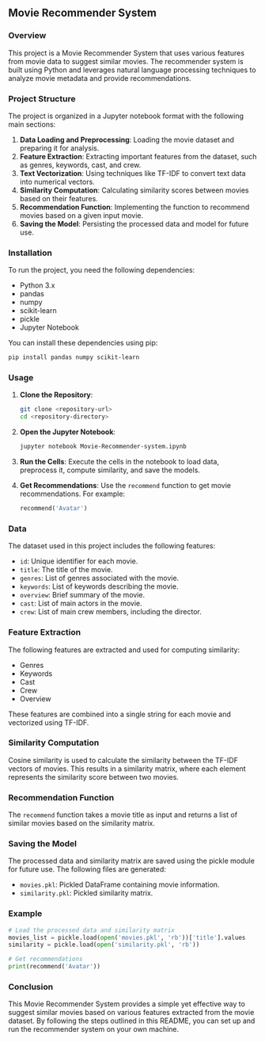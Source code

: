 ## Movie Recommender System


### Overview

This project is a Movie Recommender System that uses various features from movie data to suggest similar movies. The recommender system is built using Python and leverages natural language processing techniques to analyze movie metadata and provide recommendations.

### Project Structure

The project is organized in a Jupyter notebook format with the following main sections:

1. **Data Loading and Preprocessing**: Loading the movie dataset and preparing it for analysis.
2. **Feature Extraction**: Extracting important features from the dataset, such as genres, keywords, cast, and crew.
3. **Text Vectorization**: Using techniques like TF-IDF to convert text data into numerical vectors.
4. **Similarity Computation**: Calculating similarity scores between movies based on their features.
5. **Recommendation Function**: Implementing the function to recommend movies based on a given input movie.
6. **Saving the Model**: Persisting the processed data and model for future use.

### Installation

To run the project, you need the following dependencies:

- Python 3.x
- pandas
- numpy
- scikit-learn
- pickle
- Jupyter Notebook

You can install these dependencies using pip:

```bash
pip install pandas numpy scikit-learn
```

### Usage

1. **Clone the Repository**: 
   ```bash
   git clone <repository-url>
   cd <repository-directory>
   ```

2. **Open the Jupyter Notebook**:
   ```bash
   jupyter notebook Movie-Recommender-system.ipynb
   ```

3. **Run the Cells**: Execute the cells in the notebook to load data, preprocess it, compute similarity, and save the models.

4. **Get Recommendations**: Use the `recommend` function to get movie recommendations. For example:
   ```python
   recommend('Avatar')
   ```

### Data

The dataset used in this project includes the following features:
- `id`: Unique identifier for each movie.
- `title`: The title of the movie.
- `genres`: List of genres associated with the movie.
- `keywords`: List of keywords describing the movie.
- `overview`: Brief summary of the movie.
- `cast`: List of main actors in the movie.
- `crew`: List of main crew members, including the director.

### Feature Extraction

The following features are extracted and used for computing similarity:
- Genres
- Keywords
- Cast
- Crew
- Overview

These features are combined into a single string for each movie and vectorized using TF-IDF.

### Similarity Computation

Cosine similarity is used to calculate the similarity between the TF-IDF vectors of movies. This results in a similarity matrix, where each element represents the similarity score between two movies.

### Recommendation Function

The `recommend` function takes a movie title as input and returns a list of similar movies based on the similarity matrix.

### Saving the Model

The processed data and similarity matrix are saved using the pickle module for future use. The following files are generated:
- `movies.pkl`: Pickled DataFrame containing movie information.
- `similarity.pkl`: Pickled similarity matrix.

### Example

```python
# Load the processed data and similarity matrix
movies_list = pickle.load(open('movies.pkl', 'rb'))['title'].values
similarity = pickle.load(open('similarity.pkl', 'rb'))

# Get recommendations
print(recommend('Avatar'))
```

### Conclusion

This Movie Recommender System provides a simple yet effective way to suggest similar movies based on various features extracted from the movie dataset. By following the steps outlined in this README, you can set up and run the recommender system on your own machine.
